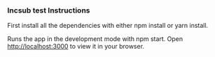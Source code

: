 ### Incsub test Instructions

First install all the dependencies with either npm install or yarn install.

Runs the app in the development mode with npm start.
Open [http://localhost:3000](http://localhost:3000) to view it in your browser.
